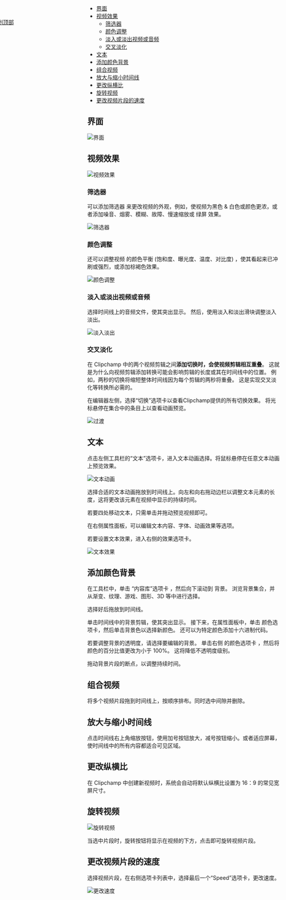 
<p id="top"></p>

<a style="position: fixed;top:100px;left:-20px;" href="#top">回到顶部</a>
- [界面](#界面)
- [视频效果](#视频效果)
  - [筛选器](#筛选器)
  - [颜色调整](#颜色调整)
  - [淡入或淡出视频或音频](#淡入或淡出视频或音频)
  - [交叉淡化](#交叉淡化)
- [文本](#文本)
- [添加颜色背景](#添加颜色背景)
- [组合视频](#组合视频)
- [放大与缩小时间线](#放大与缩小时间线)
- [更改纵横比](#更改纵横比)
- [旋转视频](#旋转视频)
- [更改视频片段的速度](#更改视频片段的速度)


## 界面

![界面](https://support.content.office.net/zh-cn/media/1c507cf3-2f63-415e-9a0e-447713eb0abd.png)


##  视频效果

![视频效果](https://support.content.office.net/zh-cn/media/aaf5af32-d8b2-4144-a8bf-8132f066ed3e.png)

###  筛选器

可以添加筛选器 来更改视频的外观，例如，使视频为黑色 & 白色或颜色更浓，或者添加噪音、烟雾、模糊、故障、慢速缩放或 绿屏 效果。

![筛选器](https://support.content.office.net/zh-cn/media/ed662820-6576-4f2c-a37f-d06e579f81b4.png)


###  颜色调整

还可以调整视频 的颜色平衡 (饱和度、曝光度、温度、对比度) ，使其看起来已冲刷或强烈，或添加棕褐色效果。

![颜色调整](https://support.content.office.net/zh-cn/media/aaf5af32-d8b2-4144-a8bf-8132f066ed3e.png)

###  淡入或淡出视频或音频

选择时间线上的音频文件，使其突出显示。 然后，使用淡入和淡出滑块调整淡入淡出。

![淡入淡出](https://support.content.office.net/zh-cn/media/cc6df67a-d059-4149-9e4d-bcd0f8012e66.png)

### 交叉淡化

在 Clipchamp 中的两个视频剪辑之间**添加切换时，会使视频剪辑相互重叠**。 这就是为什么向视频剪辑添加转换可能会影响剪辑的长度或其在时间线中的位置。 例如，两秒的切换将缩短整体时间线因为每个剪辑的两秒将重叠。 这是实现交叉淡化等转换所必需的。

在编辑器左侧，选择“切换”选项卡以查看Clipchamp提供的所有切换效果。 将光标悬停在集合中的条目上以查看动画预览。

![过渡](https://support.content.office.net/zh-cn/media/f7275463-c1e1-4a34-847a-94ac7a6c11c5.png)

## 文本

点击左侧工具栏的“文本”选项卡，进入文本动画选择。将鼠标悬停在任意文本动画上预览效果。

![文本动画](https://support.content.office.net/zh-cn/media/8d664b22-6a0d-43f6-9911-ddb0868deee4.png)

选择合适的文本动画拖放到时间线上。向左和向右拖动边栏以调整文本元素的长度，这将更改该元素在视频中显示的持续时间。

若要四处移动文本，只需单击并拖动预览视频即可。

在右侧属性面板，可以编辑文本内容、字体、动画效果等选项。

若要设置文本效果，进入右侧的效果选项卡。

![文本效果](https://support.content.office.net/zh-cn/media/437b187b-529d-4186-b244-adfe186afa89.png)

##  添加颜色背景

在工具栏中，单击 “内容库”选项卡 ，然后向下滚动到 背景。 浏览背景集合，并从渐变、纹理、游戏、图形、3D 等中进行选择。

选择好后拖放到时间线。

单击时间线中的背景剪辑，使其突出显示。 接下来，在属性面板中，单击 颜色选项卡，然后单击背景色以选择新颜色。 还可以为特定颜色添加十六进制代码。

若要调整背景的透明度，请选择要编辑的背景。 单击右侧 的颜色选项卡 ，然后将颜色的百分比值更改为小于 100%。 这将降低不透明度级别。

拖动背景片段的断点，以调整持续时间。


##  组合视频

将多个视频片段拖到时间线上，按顺序排布。同时选中间隙并删除。

##  放大与缩小时间线

点击时间线右上角缩放按钮，使用加号按钮放大，减号按钮缩小。或者适应屏幕，使时间线中的所有内容都适合可见区域。

## 更改纵横比

在 Clipchamp 中创建新视频时，系统会自动将默认纵横比设置为 16：9 的常见宽屏尺寸。


## 旋转视频

![旋转视频](https://support.content.office.net/zh-cn/media/b9ebb96c-339c-4e97-bac3-eeed6a90d0ff.png)

当选中片段时，旋转按钮将显示在视频的下方，点击即可旋转视频片段。

##  更改视频片段的速度

选择视频片段，在右侧选项卡列表中，选择最后一个“Speed”选项卡，更改速度。

![更改速度](https://support.content.office.net/zh-cn/media/61ca3b3c-4149-4cf2-9a5b-51e54094d2fe.png)


